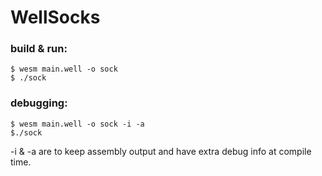 # WellSocks

### build & run:

```
$ wesm main.well -o sock
$ ./sock
```

### debugging:

```
$ wesm main.well -o sock -i -a
$./sock
```

-i & -a are to keep assembly output and have extra debug info at compile time.
